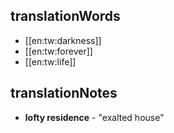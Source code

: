 ## translationWords

* [[en:tw:darkness]]
* [[en:tw:forever]]
* [[en:tw:life]]

## translationNotes

* **lofty residence** - "exalted house"
